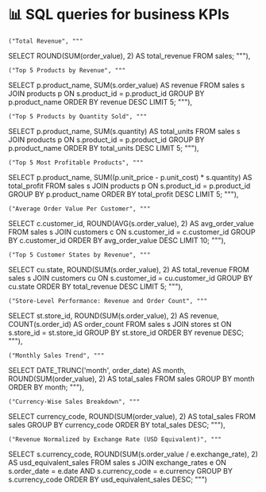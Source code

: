 # 📊 SQL queries for business KPIs
    
    ("Total Revenue", """
SELECT ROUND(SUM(order_value), 2) AS total_revenue
FROM sales;
"""),
    
    ("Top 5 Products by Revenue", """
SELECT p.product_name, SUM(s.order_value) AS revenue
FROM sales s
JOIN products p ON s.product_id = p.product_id
GROUP BY p.product_name
ORDER BY revenue DESC
LIMIT 5;
"""),

    ("Top 5 Products by Quantity Sold", """
SELECT p.product_name, SUM(s.quantity) AS total_units
FROM sales s
JOIN products p ON s.product_id = p.product_id
GROUP BY p.product_name
ORDER BY total_units DESC
LIMIT 5;
"""),
    
    ("Top 5 Most Profitable Products", """
SELECT p.product_name,
       SUM((p.unit_price - p.unit_cost) * s.quantity) AS total_profit
FROM sales s
JOIN products p ON s.product_id = p.product_id
GROUP BY p.product_name
ORDER BY total_profit DESC
LIMIT 5;
"""),

    ("Average Order Value Per Customer", """
SELECT c.customer_id,
       ROUND(AVG(s.order_value), 2) AS avg_order_value
FROM sales s
JOIN customers c ON s.customer_id = c.customer_id
GROUP BY c.customer_id
ORDER BY avg_order_value DESC
LIMIT 10;
"""),

    ("Top 5 Customer States by Revenue", """
SELECT cu.state, ROUND(SUM(s.order_value), 2) AS total_revenue
FROM sales s
JOIN customers cu ON s.customer_id = cu.customer_id
GROUP BY cu.state
ORDER BY total_revenue DESC
LIMIT 5;
"""),
    
    ("Store-Level Performance: Revenue and Order Count", """
SELECT st.store_id,
       ROUND(SUM(s.order_value), 2) AS revenue,
       COUNT(s.order_id) AS order_count
FROM sales s
JOIN stores st ON s.store_id = st.store_id
GROUP BY st.store_id
ORDER BY revenue DESC;
"""),
    
    ("Monthly Sales Trend", """
SELECT DATE_TRUNC('month', order_date) AS month,
       ROUND(SUM(order_value), 2) AS total_sales
FROM sales
GROUP BY month
ORDER BY month;
"""),
    
    ("Currency-Wise Sales Breakdown", """
SELECT currency_code, ROUND(SUM(order_value), 2) AS total_sales
FROM sales
GROUP BY currency_code
ORDER BY total_sales DESC;
"""),
    
    ("Revenue Normalized by Exchange Rate (USD Equivalent)", """
SELECT s.currency_code,
       ROUND(SUM(s.order_value / e.exchange_rate), 2) AS usd_equivalent_sales
FROM sales s
JOIN exchange_rates e ON s.order_date = e.date AND s.currency_code = e.currency
GROUP BY s.currency_code
ORDER BY usd_equivalent_sales DESC;
""")

